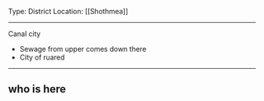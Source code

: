 Type: District
Location: [[Shothmea]]

---

Canal city
- Sewage from upper comes down there
- City of ruared

---

## who is here